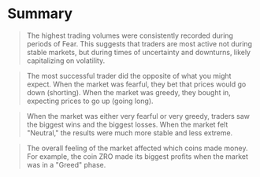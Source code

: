 # Summary
>The highest trading volumes were consistently recorded during periods of Fear. This suggests that traders are most active not during stable markets, but during times of uncertainty and downturns, likely capitalizing on volatility.

>The most successful trader did the opposite of what you might expect. When the market was fearful, they bet that prices would go down (shorting). When the market was greedy, they bought in, expecting prices to go up (going long).

>When the market was either very fearful or very greedy, traders saw the biggest wins and the biggest losses. When the market felt "Neutral," the results were much more stable and less extreme.

>The overall feeling of the market affected which coins made money. For example, the coin ZRO made its biggest profits when the market was in a "Greed" phase.
